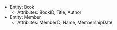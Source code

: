 - Entity: Book
  - Attributes: BookID, Title, Author
- Entity: Member
  - Attributes: MemberID, Name, MembershipDate
